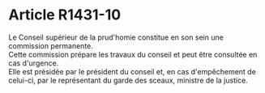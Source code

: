 # Article R1431-10

  
Le Conseil supérieur de la prud'homie constitue en son sein une commission permanente.   
Cette commission prépare les travaux du conseil et peut être consultée en cas d'urgence.   
Elle est présidée par le président du conseil et, en cas d'empêchement de celui-ci, par le représentant du garde des sceaux, ministre de la justice.